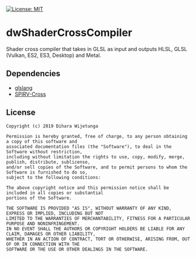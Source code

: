 [![License: MIT](https://img.shields.io/packagist/l/doctrine/orm.svg)](https://opensource.org/licenses/MIT)

# dwShaderCrossCompiler
Shader cross compiler that takes in GLSL as input and outputs HLSL, GLSL (Vulkan, ES2, ES3, Desktop) and Metal.

## Dependencies
* [glslang](https://github.com/KhronosGroup/glslang) 
* [SPIRV-Cross](https://github.com/KhronosGroup/SPIRV-Cross) 

## License
```
Copyright (c) 2019 Dihara Wijetunga

Permission is hereby granted, free of charge, to any person obtaining a copy of this software and 
associated documentation files (the "Software"), to deal in the Software without restriction, 
including without limitation the rights to use, copy, modify, merge, publish, distribute, sublicense,
and/or sell copies of the Software, and to permit persons to whom the Software is furnished to do so, 
subject to the following conditions:

The above copyright notice and this permission notice shall be included in all copies or substantial
portions of the Software.

THE SOFTWARE IS PROVIDED "AS IS", WITHOUT WARRANTY OF ANY KIND, EXPRESS OR IMPLIED, INCLUDING BUT NOT 
LIMITED TO THE WARRANTIES OF MERCHANTABILITY, FITNESS FOR A PARTICULAR PURPOSE AND NONINFRINGEMENT. 
IN NO EVENT SHALL THE AUTHORS OR COPYRIGHT HOLDERS BE LIABLE FOR ANY CLAIM, DAMAGES OR OTHER LIABILITY,
WHETHER IN AN ACTION OF CONTRACT, TORT OR OTHERWISE, ARISING FROM, OUT OF OR IN CONNECTION WITH THE 
SOFTWARE OR THE USE OR OTHER DEALINGS IN THE SOFTWARE.
```
